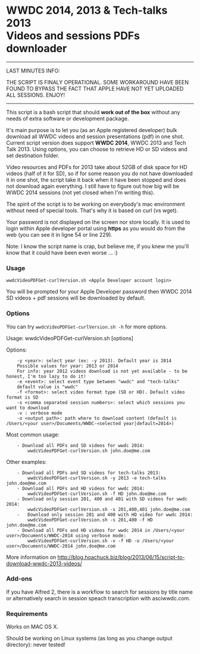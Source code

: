 WWDC 2014, 2013 & Tech-talks 2013 <br/>Videos and sessions PDFs downloader
================

*****
LAST MINUTES INFO:

THE SCRIPT IS FINALY OPERATIONAL. SOME WORKAROUND HAVE BEEN FOUND TO BYPASS THE FACT THAT APPLE HAVE NOT YET UPLOADED ALL SESSIONS.
ENJOY!
*****


This script is a bash script that should **work out of the box** without any needs of extra software or development package.

It's main purpose is to let you (as an Apple registered developer) bulk download all WWDC videos and session presentations (pdf) in one shot.
Current script version does support **WWDC 2014**, WWDC 2013 and Tech Talk 2013.
Using options, you can choose to retrieve HD or SD videos and set destination folder.

Video resources and PDFs for 2013 take about 52GB of disk space for HD videos (half of it for SD), so if for some reason you do not have downloaded it in one shot, the script take it back when it have been stopped and does not download again everything. I still have to figure out how big will be WWDC 2014 sessions (not yet closed when I'm writing this).

The spirit of the script is to be working on everybody's mac environment without need of special tools. That's why it is based on curl (vs wget).

Your password is not displayed on the screen nor store locally. It is used to login within Apple developer portal using **https** as you would do from the web (you can see it in ligne 54 or line 229).

Note: I know the script name is crap, but believe me, if you knew me you'll know that it could have been even worse ... :)

### Usage
`wwdcVideoPDFGet-curlVersion.sh <Apple Developer account login>`

You will be prompted for your Apple Developer password then WWDC 2014 SD videos + pdf sessions will be downloaded by default.

### Options
You can try `wwdcVideoPDFGet-curlVersion.sh -h` for more options.

Usage: 	wwdcVideoPDFGet-curlVersion.sh [options] <Apple dev login>

Options:

		-y <year>: select year (ex: -y 2013). Default year is 2014
		Possible values for year: 2013 or 2014
		For info: year 2012 videos download is not yet available - to be honest, I'm too lazy to do it!
		-e <event>: select event type between "wwdc" and "tech-talks"
		default value is "wwdc"
		-f <format>: select video format type (SD or HD). Default video format is SD
		-s <comma separated session numbers>: select which sessions you want to download
		-v : verbose mode
		-o <output path>: path where to download content (default is /Users/<your user>/Documents/WWDC-<selected year|default=2014>)


Most common usage:

		- Download all PDFs and SD videos for wwdc 2014:
			wwdcVideoPDFGet-curlVersion.sh john.doe@me.com

Other examples:

		- Download all PDFs and SD videos for tech-talks 2013:
			wwdcVideoPDFGet-curlVersion.sh -y 2013 -e tech-talks john.doe@me.com
		- Download all PDFs and HD videos for wwdc 2014:
			wwdcVideoPDFGet-curlVersion.sh -f HD john.doe@me.com
		- Download only session 201, 400 and 401 with SD videos for wwdc 2014:
			wwdcVideoPDFGet-curlVersion.sh -s 201,400,401 john.doe@me.com
		- 	Download only session 201 and 400 with HD video for wwdc 2014:
			wwdcVideoPDFGet-curlVersion.sh -s 201,400 -f HD john.doe@me.com
		- Download all PDFs and HD videos for wwdc 2014 in /Users/<your user>/Documents/WWDC-2014 using verbose mode:
			wwdcVideoPDFGet-curlVersion.sh -v -f HD -o /Users/<your user>/Documents/WWDC-2014 john.doe@me.com
		

More information on http://blog.hoachuck.biz/blog/2013/06/15/script-to-download-wwdc-2013-videos/

### Add-ons
If you have Alfred 2, there is a workflow to search for sessions by title name or alternatively search in session speach transcription with asciwwdc.com.


### Requirements
Works on MAC OS X.

Should be working on Linux systems (as long as you change output directory): never tested!

